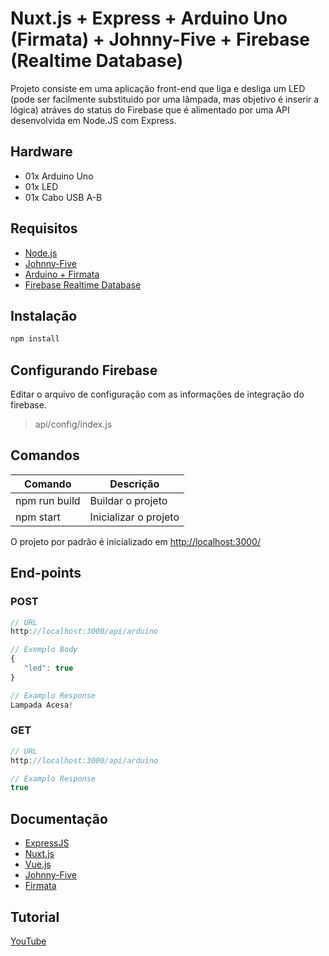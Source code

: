 # Nuxt.js + Express + Arduino Uno (Firmata) + Johnny-Five + Firebase (Realtime Database)
Projeto consiste em uma aplicação front-end que liga e desliga um LED (pode ser facilmente substituido por uma lâmpada, mas objetivo é inserir a lógica) atráves do status do Firebase que é alimentado por uma API desenvolvida em Node.JS com Express.

## Hardware 
- 01x Arduino Uno
- 01x LED 
- 01x Cabo USB A-B

## Requisitos 
- [Node.js](https://nodejs.org/en/)
- [Johnny-Five](http://johnny-five.io/)
- [Arduino + Firmata](https://www.arduino.cc/en/software)
- [Firebase Realtime Database](https://firebase.google.com/products/realtime-database)

## Instalação

```bash
npm install
```
## Configurando Firebase
Editar o arquivo de configuração com as informações de integração do firebase.
>api/config/index.js


## Comandos

| Comando | Descrição |
|---------|-------------|
| npm run build | Buildar o projeto |
| npm start | Inicializar o projeto |

O projeto por padrão é inicializado em [http://localhost:3000/](http://localhost:3000/)



## End-points
### POST
```javascript
// URL
http://localhost:3000/api/arduino

// Exemplo Body
{
   "led": true
}

// Examplo Response
Lampada Acesa!
```
### GET
```javascript
// URL
http://localhost:3000/api/arduino

// Examplo Response
true
```

## Documentação

- [ExpressJS](http://expressjs.com/en/guide/routing.html)
- [Nuxt.js](https://nuxtjs.org/guide/)
- [Vue.js](http://vuejs.org/guide/)
- [Johnny-Five](http://johnny-five.io/api/)
- [Firmata](https://www.arduino.cc/en/reference/firmata)

## Tutorial
[YouTube](https://www.arduino.cc/en/reference/firmata)
